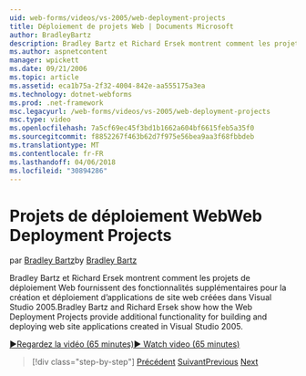 ```yaml
---
uid: web-forms/videos/vs-2005/web-deployment-projects
title: Déploiement de projets Web | Documents Microsoft
author: BradleyBartz
description: Bradley Bartz et Richard Ersek montrent comment les projets de déploiement Web fournissent des fonctionnalités supplémentaires pour la génération et déploiement d’applications web site créer...
ms.author: aspnetcontent
manager: wpickett
ms.date: 09/21/2006
ms.topic: article
ms.assetid: eca1b75a-2f32-4004-842e-aa555175a3ea
ms.technology: dotnet-webforms
ms.prod: .net-framework
msc.legacyurl: /web-forms/videos/vs-2005/web-deployment-projects
msc.type: video
ms.openlocfilehash: 7a5cf69ec45f3bd1b1662a604bf6615feb5a35f0
ms.sourcegitcommit: f8852267f463b62d7f975e56bea9aa3f68fbbdeb
ms.translationtype: MT
ms.contentlocale: fr-FR
ms.lasthandoff: 04/06/2018
ms.locfileid: "30894286"
---
```

<a name="web-deployment-projects"></a><span data-ttu-id="ff9b7-103">Projets de déploiement Web</span><span class="sxs-lookup"><span data-stu-id="ff9b7-103">Web Deployment Projects</span></span>
====================
<span data-ttu-id="ff9b7-104">par [Bradley Bartz](https://github.com/BradleyBartz)</span><span class="sxs-lookup"><span data-stu-id="ff9b7-104">by [Bradley Bartz](https://github.com/BradleyBartz)</span></span>

<span data-ttu-id="ff9b7-105">Bradley Bartz et Richard Ersek montrent comment les projets de déploiement Web fournissent des fonctionnalités supplémentaires pour la création et déploiement d’applications de site web créées dans Visual Studio 2005.</span><span class="sxs-lookup"><span data-stu-id="ff9b7-105">Bradley Bartz and Richard Ersek show how the Web Deployment Projects provide additional functionality for building and deploying web site applications created in Visual Studio 2005.</span></span>

[<span data-ttu-id="ff9b7-106">&#9654;Regardez la vidéo (65 minutes)</span><span class="sxs-lookup"><span data-stu-id="ff9b7-106">&#9654; Watch video (65 minutes)</span></span>](https://channel9.msdn.com/Blogs/ASP-NET-Site-Videos/web-deployment-projects)

> [!div class="step-by-step"]
> <span data-ttu-id="ff9b7-107">[Précédent](how-do-i-enable-code-coverage-and-profiling-in-production-applications.md)
> [Suivant](web-application-projects-web-deployment-projects.md)</span><span class="sxs-lookup"><span data-stu-id="ff9b7-107">[Previous](how-do-i-enable-code-coverage-and-profiling-in-production-applications.md)
[Next](web-application-projects-web-deployment-projects.md)</span></span>
